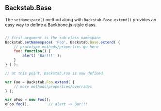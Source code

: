 Backstab.Base
-----------------

The `setNamespace()` method along with `Backstab.Base.extend()` provides an easy way to define a Backbone.js-style class.

```javascript

// first argument is the sub-class namespace
Backstab.setNamespace( 'Foo', Backstab.Base.extend( {
	// prototype methods/properties go here
	foo: function() {
		alert( 'Bar!!!' );
	}
} ) );

// at this point, Backstab.Foo is now defined

var Foo = Backstab.Foo.extend( {
	// more methods/properties/overrides
} );

var oFoo = new Foo();
oFoo.foo();			// alert -> Bar!!!

```
